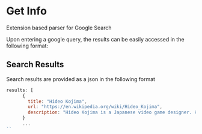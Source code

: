 # Get Info
Extension based parser for Google Search

Upon entering a google query, the results can be easily accessed in the following format:

## Search Results
Search results are provided as a json in the following format

```js
results: [
      {
        title: "Hideo Kojima",
        url: "https://en.wikipedia.org/wiki/Hideo_Kojima",
        description: "Hideo Kojima is a Japanese video game designer. He is regarded  ...",
      }
      ...
``
